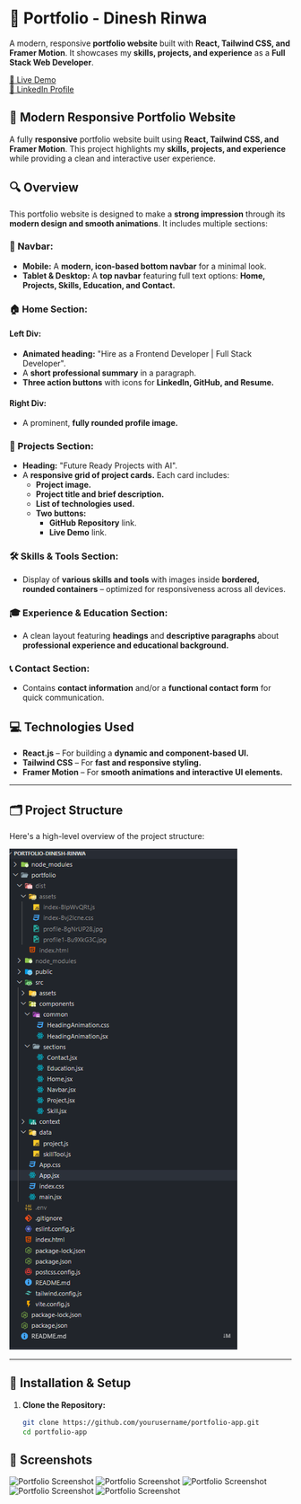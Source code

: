# 🚀 Portfolio - Dinesh Rinwa  

A modern, responsive **portfolio website** built with **React, Tailwind CSS, and Framer Motion**. It showcases my **skills, projects, and experience** as a **Full Stack Web Developer**.  

<a href="https://dinesh-rinwa.vercel.app/" target="_blank" rel="noopener noreferrer">🔗 Live Demo</a>  
<a href="www.linkedin.com/in/dinesh-rinwa" target="_blank" rel="noopener noreferrer">🔗 LinkedIn Profile</a>


## 🚀 Modern Responsive Portfolio Website  

A fully **responsive** portfolio website built using **React, Tailwind CSS, and Framer Motion**. This project highlights my **skills, projects, and experience** while providing a clean and interactive user experience.  


## 🔍 Overview  
This portfolio website is designed to make a **strong impression** through its **modern design and smooth animations**. It includes multiple sections:  

### **📌 Navbar:**  
- **Mobile:** A **modern, icon-based bottom navbar** for a minimal look.  
- **Tablet & Desktop:** A **top navbar** featuring full text options: **Home, Projects, Skills, Education, and Contact.**  

### **🏠 Home Section:**  
#### **Left Div:**  
- **Animated heading:** "Hire as a Frontend Developer | Full Stack Developer".  
- A **short professional summary** in a paragraph.  
- **Three action buttons** with icons for **LinkedIn, GitHub, and Resume.**  

#### **Right Div:**  
- A prominent, **fully rounded profile image.**  

### **📂 Projects Section:**  
- **Heading:** "Future Ready Projects with AI".  
- A **responsive grid of project cards.** Each card includes:  
  - **Project image.**  
  - **Project title and brief description.**  
  - **List of technologies used.**  
  - **Two buttons:**  
    - **GitHub Repository** link.  
    - **Live Demo** link.  

### **🛠 Skills & Tools Section:**  
- Display of **various skills and tools** with images inside **bordered, rounded containers** – optimized for responsiveness across all devices.  

### **🎓 Experience & Education Section:**  
- A clean layout featuring **headings** and **descriptive paragraphs** about **professional experience and educational background.**  

### **📞 Contact Section:**  
- Contains **contact information** and/or a **functional contact form** for quick communication.  

## 💻 Technologies Used  
- **React.js** – For building a **dynamic and component-based UI.**  
- **Tailwind CSS** – For **fast and responsive styling.**  
- **Framer Motion** – For **smooth animations and interactive UI elements.**  


---

## 🗂 Project Structure

Here's a high-level overview of the project structure:

![structure Of Portfolio  Screenshot](./portfolio/./src/assets/structureOfApp.png)



---

## 🔧 Installation & Setup

1. **Clone the Repository:**

   ```bash
   git clone https://github.com/yourusername/portfolio-app.git
   cd portfolio-app


## 📸 Screenshots

![Portfolio Screenshot](./portfolio/./src/assets/first.png)
![Portfolio Screenshot](./portfolio/./src/assets/secound.png)
![Portfolio Screenshot](./portfolio/./src/assets/third.png)
![Portfolio Screenshot](./portfolio/./src/assets/four.png)
![Portfolio Screenshot](./portfolio/./src/assets/five.png)
